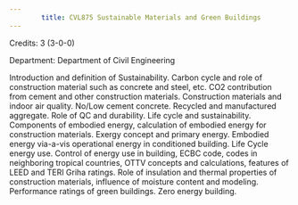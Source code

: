 ```yaml
---
        title: CVL875 Sustainable Materials and Green Buildings
---
```

Credits: 3 (3-0-0)

Department: Department of Civil Engineering

Introduction and definition of Sustainability. Carbon cycle and role of construction material such as concrete and steel, etc. CO2 contribution from cement and other construction materials. Construction materials and indoor air quality. No/Low cement concrete. Recycled and manufactured aggregate. Role of QC and durability. Life cycle and sustainability. Components of embodied energy, calculation of embodied energy for construction materials. Exergy concept and primary energy. Embodied energy via-a-vis operational energy in conditioned building. Life Cycle energy use. Control of energy use in building, ECBC code, codes in neighboring tropical countries, OTTV concepts and calculations, features of LEED and TERI Griha ratings. Role of insulation and thermal properties of construction materials, influence of moisture content and modeling. Performance ratings of green buildings. Zero energy building.